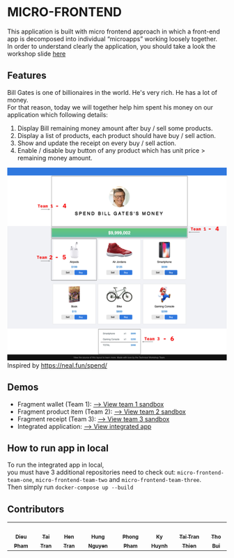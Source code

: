 # MICRO-FRONTEND

This application is built with micro frontend approach in which a front-end app is decomposed into individual “microapps” working loosely together.  
In order to understand clearly the application, you should take a look the workshop slide [here](https://docs.google.com/presentation/d/15Hme2vXkNrUYNverqiYGxAr4MhozlDGTDNKyxdwOc_s/edit?usp=sharing)

## Features
Bill Gates is one of billionaires in the world. He's very rich. He has a lot of money.  
For that reason, today we will together help him spent his money on our application which following details:

1. Display Bill remaining money amount after buy / sell some products.
2. Display a list of products, each product should have buy / sell action.
3. Show and update the receipt on every buy / sell action.
4. Enable / disable buy button of any product which has unit price > remaining money amount.

![image](documentation/spend_bill_gate_money.png)
Inspired by https://neal.fun/spend/  

## Demos
* Fragment wallet (Team 1): [--> View team 1 sandbox](https://aavn-ct-workshop.github.io/micro-frontend-team-one/sandbox.html)
* Fragment product item (Team 2): [--> View team 2 sandbox](https://aavn-ct-workshop.github.io/micro-frontend-team-two/sandbox.html)
* Fragment receipt (Team 3): [--> View team 3 sandbox](https://aavn-ct-workshop.github.io/micro-frontend-team-three/sandbox.html)
* Integrated application: [--> View integrated app](https://aavn-ct-workshop.github.io/micro-frontend/application/index.html)

## How to run app in local
To run the integrated app in local,  
you must have 3 additional repositories need to check out: `micro-frontend-team-one`, `micro-frontend-team-two` and `micro-frontend-team-three`.  
Then simply run `docker-compose up --build`

## Contributors
<table>
  <tr>
    <td align="center"><a href="https://github.com/dieuph"><img src="https://avatars3.githubusercontent.com/u/9255073?v=4" width="70px;" alt=""/><br /><sub><b>Dieu Pham</b></sub></a><br /></td>
    <td align="center"><a href="https://github.com/tai-tran-tan"><img src="https://avatars3.githubusercontent.com/u/44283461?v=4" width="70px;" alt=""/><br /><sub><b>Tai Tran</b></sub></a><br /></td>
    <td align="center"><a href="https://github.com/tshen-dev"><img src="https://avatars2.githubusercontent.com/u/22613270?v=4" width="70px;" alt=""/><br /><sub><b>Hen Tran</b></sub></a><br /></td>
    <td align="center"><a href="https://github.com/nmanhhung1707"><img src="https://avatars1.githubusercontent.com/u/26823475?v=4" width="70px;" alt=""/><br /><sub><b>Hung Nguyen</b></sub></a><br /></td>
    <td align="center"><a href="https://github.com/pnqphong"><img src="https://avatars3.githubusercontent.com/u/22651438?v=4" width="70px;" alt=""/><br /><sub><b>Phong Pham</b></sub></a><br /></td>
    <td align="center"><a href="https://github.com/hgky95"><img src="https://avatars3.githubusercontent.com/u/33622784?v=4" width="70px;" alt=""/><br /><sub><b>Ky Huynh</b></sub></a><br /></td>
    <td align="center"><a href="https://github.com/fluwins"><img src="https://avatars3.githubusercontent.com/u/50920010?v=4" width="70px;" alt=""/><br /><sub><b>Tai Tran Thien</b></sub></a><br /></td>
    <td align="center"><a href="https://github.com/bkimtho"><img src="https://avatars2.githubusercontent.com/u/51102860?v=4" width="70px;" alt=""/><br /><sub><b>Tho Bui</b></sub></a><br /></td>
  </tr>
</table>
